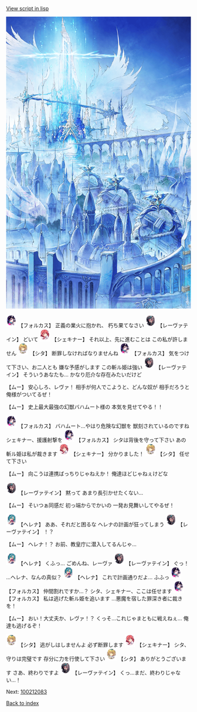 [View script in lisp](../scripts/100212081.txt)

![angel_world.png](../images/backgrounds/angel_world.png)

<img src="../images/units/3301811.png" alt="3301811.png" height="34"/>
【フォルカス】
正義の業火に抱かれ、
朽ち果てなさい

<img src="../images/units/3100211.png" alt="3100211.png" height="34"/>
【レーヴァテイン】
どいて

<img src="../images/units/3400711.png" alt="3400711.png" height="34"/>
【シェキナー】
それ以上、先に進むことは
この私が許しません

<img src="../images/units/3201611.png" alt="3201611.png" height="34"/>
【シタ】
断罪しなければなりませんね

<img src="../images/units/3301811.png" alt="3301811.png" height="34"/>
【フォルカス】
気をつけて下さい、お二人とも
嫌な予感がします
この斬ル姫は強い

<img src="../images/units/3100211.png" alt="3100211.png" height="34"/>
【レーヴァテイン】
そういうあなたも…
かなり厄介な存在みたいだけど

【ムー】
安心しろ、レヴァ！
相手が何人でこようと、どんな奴が
相手だろうと俺様がついてるぜ！

【ムー】
史上最大最強の幻獣バハムート様の
本気を見せてやる！！

<img src="../images/units/3301811.png" alt="3301811.png" height="34"/>
【フォルカス】
バハムート…やはり危険な幻獣を
獣刻されているのですね
シェキナー、援護射撃を

<img src="../images/units/3301811.png" alt="3301811.png" height="34"/>
【フォルカス】
シタは背後を守って下さい
あの斬ル姫は私が裁きます

<img src="../images/units/3400711.png" alt="3400711.png" height="34"/>
【シェキナー】
分かりました！

<img src="../images/units/3201611.png" alt="3201611.png" height="34"/>
【シタ】
任せて下さい

【ムー】
向こうは連携ばっちりじゃねえか！
俺達ほどじゃねぇけどな

<img src="../images/units/3100211.png" alt="3100211.png" height="34"/>
【レーヴァテイン】
黙って
あまり長引かせたくない…

【ムー】
そいつぁ同感だ
初っ端からでかいの
一発お見舞いしてやるぜ！

<img src="../images/units/3302811.png" alt="3302811.png" height="34"/>
【ヘレナ】
ああ、それだと困るな
ヘレナの計画が狂ってしまう

<img src="../images/units/3100211.png" alt="3100211.png" height="34"/>
【レーヴァテイン】
！？

【ムー】
ヘレナ！？
お前、教皇庁に潜入してるんじゃ…

<img src="../images/units/3302811.png" alt="3302811.png" height="34"/>
【ヘレナ】
くふっ…
ごめんね、レーヴァ

<img src="../images/units/3100211.png" alt="3100211.png" height="34"/>
【レーヴァテイン】
ぐっ！
…ヘレナ、なんの真似？

<img src="../images/units/3302811.png" alt="3302811.png" height="34"/>
【ヘレナ】
これで計画通りだよ…
ふふっ

<img src="../images/units/3301811.png" alt="3301811.png" height="34"/>
【フォルカス】
仲間割れですか…？
シタ、シェキナー、ここは任せます

<img src="../images/units/3301811.png" alt="3301811.png" height="34"/>
【フォルカス】
私は逃げた斬ル姫を追います
…悪魔を宿した罪深き者に裁きを！

【ムー】
おい！大丈夫か、レヴァ！？
くっそ…これじゃまともに戦えねぇ…
俺達も逃げるぞ！

<img src="../images/units/3201611.png" alt="3201611.png" height="34"/>
【シタ】
逃がしはしませんよ
必ず断罪します

<img src="../images/units/3400711.png" alt="3400711.png" height="34"/>
【シェキナー】
シタ、守りは完璧です
存分に力を行使して下さい

<img src="../images/units/3201611.png" alt="3201611.png" height="34"/>
【シタ】
ありがとうございます
さあ、終わりですよ

<img src="../images/units/3100211.png" alt="3100211.png" height="34"/>
【レーヴァテイン】
くっ…まだ、終わりじゃない…！


Next: [100212083](100212083.md)

[Back to index](index.md)

